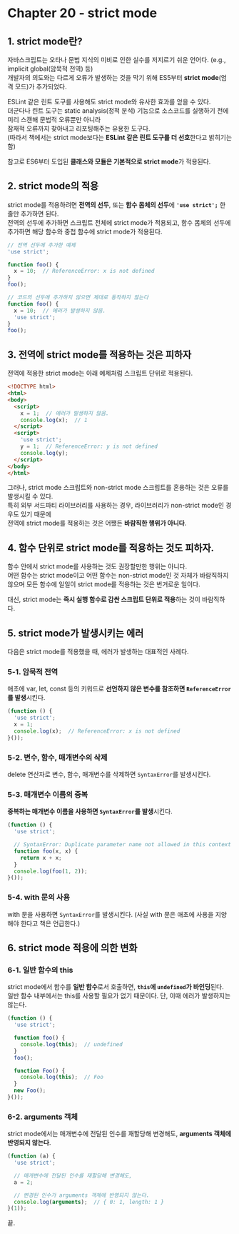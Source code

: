 # Chapter 20 - strict mode

## 1. strict mode란?

자바스크립트는 오타나 문법 지식의 미비로 인한 실수를 저지르기 쉬운 언어다. (e.g., implicit global(암묵적 전역) 등)<br/>
개발자의 의도와는 다르게 오류가 발생하는 것을 막기 위해 ES5부터 **strict mode**(엄격 모드)가 추가되었다.

ESLint 같은 린트 도구를 사용해도 strict mode와 유사한 효과를 얻을 수 있다.<br/>
더군다나 린트 도구는 static analysis(정적 분석) 기능으로 소스코드를 실행하기 전에 미리 스캔해 문법적 오류뿐만 아니라<br/>
잠재적 오류까지 찾아내고 리포팅해주는 유용한 도구다.<br/>
(따라서 책에서는 strict mode보다는 **ESLint 같은 린트 도구를 더 선호**한다고 밝히기는 함)

참고로 ES6부터 도입된 **클래스와 모듈은 기본적으로 strict mode**가 적용된다.

## 2. strict mode의 적용
strict mode를 적용하려면 **전역의 선두**, 또는 **함수 몸체의 선두**에 **`'use strict';`** 한 줄만 추가하면 된다.<br/>
전역의 선두에 추가하면 스크립트 전체에 strict mode가 적용되고, 함수 몸체의 선두에 추가하면 해당 함수와 중첩 함수에 strict mode가 적용된다.
```javascript
// 전역 선두에 추가한 예제
'use strict';

function foo() {
  x = 10;  // ReferenceError: x is not defined
}
foo();
```

```javascript
// 코드의 선두에 추가하지 않으면 제대로 동작하지 않는다
function foo() {
  x = 10;  // 에러가 발생하지 않음.
  'use strict';
}
foo();
```

## 3. 전역에 strict mode를 적용하는 것은 피하자
전역에 적용한 strict mode는 아래 예제처럼 스크립트 단위로 적용된다.
```html
<!DOCTYPE html>
<html>
<body>
  <script>
    x = 1;  // 에러가 발생하지 않음.
    console.log(x);  // 1
  </script>
  <script>
    'use strict';
    y = 1;  // ReferenceError: y is not defined
    console.log(y);
  </script>
</body>
</html>
```
그러나, strict mode 스크립트와 non-strict mode 스크립트를 혼용하는 것은 오류를 발생시킬 수 있다.<br/>
특히 외부 서드파티 라이브러리를 사용하는 경우, 라이브러리가 non-strict mode인 경우도 있기 때문에<br/>
전역에 strict mode를 적용하는 것은 어쨌든 **바람직한 행위가 아니다**.

## 4. 함수 단위로 strict mode를 적용하는 것도 피하자.
함수 안에서 strict mode를 사용하는 것도 권장할만한 행위는 아니다.<br/>
어떤 함수는 strict mode이고 어떤 함수는 non-strict mode인 것 자체가 바람직하지 않으며 모든 함수에 일일이 strict mode를 적용하는 것은 번거로운 일이다.

대신, strict mode는 **즉시 실행 함수로 감싼 스크립트 단위로 적용**하는 것이 바람직하다.

## 5. strict mode가 발생시키는 에러
다음은 strict mode를 적용했을 때, 에러가 발생하는 대표적인 사례다.

### 5-1. 암묵적 전역
애초에 var, let, const 등의 키워드로 **선언하지 않은 변수를 참조하면 `ReferenceError`를 발생**시킨다.
```javascript
(function () {
  'use strict';
  x = 1;
  console.log(x);  // ReferenceError: x is not defined
}());
```

### 5-2. 변수, 함수, 매개변수의 삭제
delete 연산자로 변수, 함수, 매개변수를 삭제하면 `SyntaxError`를 발생시킨다.

### 5-3. 매개변수 이름의 중복
**중복하는 매개변수 이름을 사용하면 `SyntaxError`를 발생**시킨다.
```javascript
(function () {
  'use strict';

  // SyntaxError: Duplicate parameter name not allowed in this context
  function foo(x, x) {
    return x + x;
  }
  console.log(foo(1, 2));
}());
```
### 5-4. with 문의 사용
with 문을 사용하면 `SyntaxError`를 발생시킨다. (사실 with 문은 애초에 사용을 지양해야 한다고 책은 언급한다.)

## 6. strict mode 적용에 의한 변화
### 6-1. 일반 함수의 this
strict mode에서 함수를 **일반 함수**로서 호출하면, **`this`에 `undefined`가 바인딩**된다.<br/>
일반 함수 내부에서는 this를 사용할 필요가 없기 때문이다. 단, 이때 에러가 발생하지는 않는다.
```javascript
(function () {
  'use strict';

  function foo() {
    console.log(this);  // undefined
  }
  foo();

  function Foo() {
    console.log(this);  // Foo
  }
  new Foo();
}());
```

### 6-2. arguments 객체
strict mode에서는 매개변수에 전달된 인수를 재할당해 변경해도, **arguments 객체에 반영되지 않는다**.
```javascript
(function (a) {
  'use strict';

  // 매개변수에 전달된 인수를 재할당해 변경해도,
  a = 2;

  // 변경된 인수가 arguments 객체에 반영되지 않는다.
  console.log(arguments);  // { 0: 1, length: 1 }
}(1));
```

끝.
